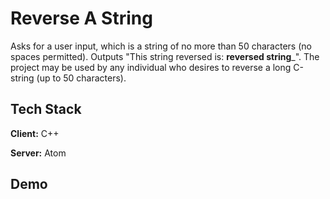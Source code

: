 # Reverse A String

Asks for a user input, which is a string of no more than 50 characters (no spaces permitted). Outputs "This string reversed is: __reversed string___". The project may be used by any individual who desires to reverse a long C-string (up to 50 characters).

## Tech Stack

**Client:** C++

**Server:** Atom


## Demo

